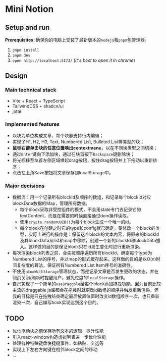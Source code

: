 # Mini Notion

## Setup and run

**Prerequisites**: 确保你的电脑上安装了最新版本的`nodejs`和`pnpm`包管理器。

1. `pnpm install`
2. `pnpm dev`
3. `open http://localhost:5173/` (*It's best to open it in chrome*)

## Design

### Main technical stack
- Vite + React + TypeScript
- TailwindCSS + shadcn/ui
- jotai

### Implemented features

- 以块为单位构成文章，每个块都支持行内编辑；
- 实现了H1, H2, H3, Text, Numbered List, Bulleted List等类型的块；
- **鼠标右键单击块的任意位置唤出contextmenu**，以在不同块类型之间切换；
- 通过`Enter`键向下添加块，通过在块首按下`Backspace`键删除块；
- 将光标移至块首左侧区域唤起drag按钮，按住drag按钮并上下拖动以重新排序；
- 点击左上角Save按钮将文章保存到localStorage中。

### Major decisions

- 数据流：用一个记录所有blockId及顺序的数组，和记录每个blockId对应blockData数据的Map，管理所有数据。
  - 每个block采取非受控组件的模式，不会用state专门去记录它的textContent，而是在需要的时候直接通过dom操作读取。
  - 使用`crypto.randomUUID()`为每个block生成一个唯一的id。
  - 每个block在创建之时它的type和config就已确定，要修改一个block的类型，实际上进行的操作是：保留这个block的文本内容，将原来的blockId及其blockData从list和map中移除，创建一个新的blockId和blockData插入。这样做的目的是保证block只在id发生变化时进行重新渲染。
- 每次渲染block列表之前，会先按顺序遍历所有blockId，确定每个type为Numbered List的序号，并以map的形式缓存起来。这样做的目的是以O(n)时间复杂度的算法，保证所有Numbered List Item序号的准确性。
- 不使用`atomWithStorage`管理状态，而是记录文章是否发生更改的状态，并在网页关闭/刷新时提醒用户，避免过度的`localStorage`操作。
- 自己实现了一个简单的`useDraggble`给每个block添加拖拽功能。因为目前比较主流的draggable js库都会在拖拽时就更改id数组的顺序并触发重新渲染，但我的目标是只在拖拽结束确定最后放置位置时改变id数组顺序一次，也只重新渲染一次，自己编写hook实现达到这个目的。

## TODO

- 优化拖动块之前保存所有文本的逻辑，提升性能
- 引入react-window构造虚拟列表进一步优化性能
- 处理各种特殊键盘快捷键事件，如粘贴、全选等
- 实现上下左右方向键在相邻block之间的移动
- ...
